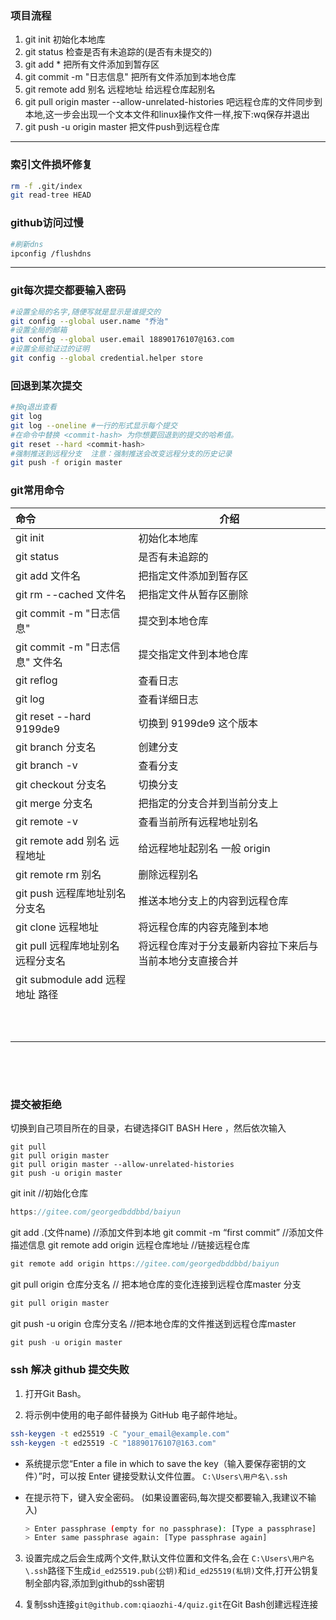 ### 项目流程

1. git init		初始化本地库
2. git status		检查是否有未追踪的(是否有未提交的)
3. git add *          把所有文件添加到暂存区
4. git commit -m "日志信息"       把所有文件添加到本地仓库
5. git remote add 别名 远程地址       给远程仓库起别名
6. git pull origin master --allow-unrelated-histories    吧远程仓库的文件同步到本地,这一步会出现一个文本文件和linux操作文件一样,按下:wq保存并退出
7. git push -u origin master     把文件push到远程仓库

--------------------------------





### 索引文件损坏修复

```sh
rm -f .git/index
git read-tree HEAD
```





### github访问过慢

```sh
#刷新dns
ipconfig /flushdns
```

-----------------------------







### git每次提交都要输入密码

```sh
#设置全局的名字,随便写就是显示是谁提交的
git config --global user.name "乔治"
#设置全局的邮箱
git config --global user.email 18890176107@163.com
#设置全局验证过的证明
git config --global credential.helper store
```





### 回退到某次提交

```sh
#按q退出查看
git log
git log --oneline #一行的形式显示每个提交
#在命令中替换 <commit-hash> 为你想要回退到的提交的哈希值。
git reset --hard <commit-hash>
#强制推送到远程分支  注意：强制推送会改变远程分支的历史记录
git push -f origin master
```







### git常用命令

| 命令                               | 介绍                                                      |
| :--------------------------------- | --------------------------------------------------------- |
| git init                           | 初始化本地库                                              |
| git status                         | 是否有未追踪的                                            |
| git add 文件名                     | 把指定文件添加到暂存区                                    |
| git rm --cached 文件名             | 把指定文件从暂存区删除                                    |
| git commit -m "日志信息"           | 提交到本地仓库                                            |
| git commit -m "日志信息" 文件名    | 提交指定文件到本地仓库                                    |
| git reflog                         | 查看日志                                                  |
| git log                            | 查看详细日志                                              |
| git reset --hard 9199de9           | 切换到 9199de9  这个版本                                  |
| git branch 分支名                  | 创建分支                                                  |
| git branch -v                      | 查看分支                                                  |
| git checkout 分支名                | 切换分支                                                  |
| git merge 分支名                   | 把指定的分支合并到当前分支上                              |
| git remote -v                      | 查看当前所有远程地址别名                                  |
| git remote add 别名 远程地址       | 给远程地址起别名 一般 origin                              |
| git remote rm 别名                 | 删除远程别名                                              |
| git push 远程库地址别名 分支名     | 推送本地分支上的内容到远程仓库                            |
| git clone 远程地址                 | 将远程仓库的内容克隆到本地                                |
| git pull 远程库地址别名 远程分支名 | 将远程仓库对于分支最新内容拉下来后与 当前本地分支直接合并 |
| git submodule add 远程地址 路径    |                                                           |
|                                    |                                                           |
|                                    |                                                           |
|                                    |                                                           |
|                                    |                                                           |
|                                    |                                                           |
|                                    |                                                           |
|                                    |                                                           |
|                                    |                                                           |
|                                    |                                                           |
|                                    |                                                           |

​        



​        







### 提交被拒绝

 切换到自己项目所在的目录，右键选择GIT BASH Here ，然后依次输入

```shell
git pull 
git pull origin master 
git pull origin master --allow-unrelated-histories 
git push -u origin master
```







git init                           //初始化仓库

```java
https://gitee.com/georgedbddbbd/baiyun
```

git add .(文件name)                //添加文件到本地 
git commit -m “first commit”      //添加文件描述信息
git remote add  origin 远程仓库地址 //链接远程仓库 

```java
git remote add origin https://gitee.com/georgedbddbbd/baiyun
```

git pull origin 仓库分支名      // 把本地仓库的变化连接到远程仓库master                                     分支

```java
git pull origin master     
```

git push -u origin 仓库分支名        //把本地仓库的文件推送到远程仓库master    

```java
git push -u origin master
```



### ssh 解决 github 提交失败

1. 打开Git Bash。

2.  将示例中使用的电子邮件替换为 GitHub 电子邮件地址。 

   ```sh
   ssh-keygen -t ed25519 -C "your_email@example.com"
   ssh-keygen -t ed25519 -C "18890176107@163.com"
   ```

   - 系统提示您“Enter a file in which to save the key（输入要保存密钥的文件）”时，可以按 Enter 键接受默认文件位置。 `C:\Users\用户名\.ssh`

   - 在提示符下，键入安全密码。 (如果设置密码,每次提交都要输入,我建议不输入)
   
   
      ```sh
      > Enter passphrase (empty for no passphrase): [Type a passphrase]
      > Enter same passphrase again: [Type passphrase again]
      ```

3. 设置完成之后会生成两个文件,默认文件位置和文件名,会在 `C:\Users\用户名\.ssh`路径下生成`id_ed25519.pub(公钥)`和`id_ed25519(私钥)`文件,打开公钥复制全部内容,添加到github的ssh密钥

4. 复制ssh连接`git@github.com:qiaozhi-4/quiz.git`在Git Bash创建远程连接